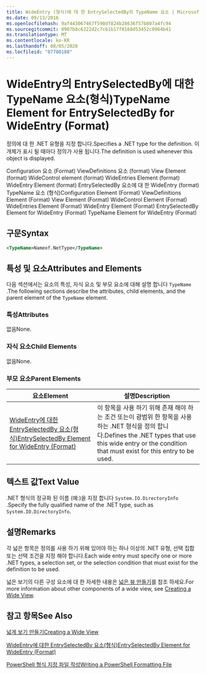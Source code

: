 ```yaml
---
title: WideEntry (형식)에 대 한 EntrySelectedBy의 TypeName 요소 | Microsoft Docs
ms.date: 09/13/2016
ms.openlocfilehash: 9af443067467f590df824b28636f57b807a4fc94
ms.sourcegitcommit: 0907b8c6322d2c7c61b17f8168d53452c8964b41
ms.translationtype: MT
ms.contentlocale: ko-KR
ms.lasthandoff: 08/05/2020
ms.locfileid: "87780188"
---
```

# <a name="typename-element-for-entryselectedby-for-wideentry-format"></a><span data-ttu-id="26a0d-102">WideEntry의 EntrySelectedBy에 대한 TypeName 요소(형식)</span><span class="sxs-lookup"><span data-stu-id="26a0d-102">TypeName Element for EntrySelectedBy for WideEntry (Format)</span></span>

<span data-ttu-id="26a0d-103">정의에 대 한 .NET 유형을 지정 합니다.</span><span class="sxs-lookup"><span data-stu-id="26a0d-103">Specifies a .NET type for the definition.</span></span> <span data-ttu-id="26a0d-104">이 개체가 표시 될 때마다 정의가 사용 됩니다.</span><span class="sxs-lookup"><span data-stu-id="26a0d-104">The definition is used whenever this object is displayed.</span></span>

<span data-ttu-id="26a0d-105">Configuration 요소 (Format) ViewDefinitions 요소 (format) View Element (format) WideControl element (format) WideEntries Element (format) WideEntry Element (format) EntrySelectedBy 요소에 대 한 WideEntry (format) TypeName 요소 (형식)</span><span class="sxs-lookup"><span data-stu-id="26a0d-105">Configuration Element (Format) ViewDefinitions Element (Format) View Element (Format) WideControl Element (Format) WideEntries Element (Format) WideEntry Element (Format) EntrySelectedBy Element for WideEntry (Format) TypeName Element for WideEntry (Format)</span></span>

## <a name="syntax"></a><span data-ttu-id="26a0d-106">구문</span><span class="sxs-lookup"><span data-stu-id="26a0d-106">Syntax</span></span>

```xml
<TypeName>Nameof.NetType</TypeName>
```

## <a name="attributes-and-elements"></a><span data-ttu-id="26a0d-107">특성 및 요소</span><span class="sxs-lookup"><span data-stu-id="26a0d-107">Attributes and Elements</span></span>

<span data-ttu-id="26a0d-108">다음 섹션에서는 요소의 특성, 자식 요소 및 부모 요소에 대해 설명 합니다 `TypeName` .</span><span class="sxs-lookup"><span data-stu-id="26a0d-108">The following sections describe the attributes, child elements, and the parent element of the `TypeName` element.</span></span>

### <a name="attributes"></a><span data-ttu-id="26a0d-109">특성</span><span class="sxs-lookup"><span data-stu-id="26a0d-109">Attributes</span></span>

<span data-ttu-id="26a0d-110">없음</span><span class="sxs-lookup"><span data-stu-id="26a0d-110">None.</span></span>

### <a name="child-elements"></a><span data-ttu-id="26a0d-111">자식 요소</span><span class="sxs-lookup"><span data-stu-id="26a0d-111">Child Elements</span></span>

<span data-ttu-id="26a0d-112">없음</span><span class="sxs-lookup"><span data-stu-id="26a0d-112">None.</span></span>

### <a name="parent-elements"></a><span data-ttu-id="26a0d-113">부모 요소</span><span class="sxs-lookup"><span data-stu-id="26a0d-113">Parent Elements</span></span>

|<span data-ttu-id="26a0d-114">요소</span><span class="sxs-lookup"><span data-stu-id="26a0d-114">Element</span></span>|<span data-ttu-id="26a0d-115">설명</span><span class="sxs-lookup"><span data-stu-id="26a0d-115">Description</span></span>|
|-------------|-----------------|
|[<span data-ttu-id="26a0d-116">WideEntry에 대한 EntrySelectedBy 요소(형식)</span><span class="sxs-lookup"><span data-stu-id="26a0d-116">EntrySelectedBy Element for WideEntry (Format)</span></span>](./entryselectedby-element-for-wideentry-format.md)|<span data-ttu-id="26a0d-117">이 항목을 사용 하기 위해 존재 해야 하는 조건 또는이 광범위 한 항목을 사용 하는 .NET 형식을 정의 합니다.</span><span class="sxs-lookup"><span data-stu-id="26a0d-117">Defines the .NET types that use this wide entry or the condition that must exist for this entry to be used.</span></span>|

## <a name="text-value"></a><span data-ttu-id="26a0d-118">텍스트 값</span><span class="sxs-lookup"><span data-stu-id="26a0d-118">Text Value</span></span>

<span data-ttu-id="26a0d-119">.NET 형식의 정규화 된 이름 (예:)을 지정 합니다 `System.IO.DirectoryInfo` .</span><span class="sxs-lookup"><span data-stu-id="26a0d-119">Specify the fully qualified name of the .NET type, such as `System.IO.DirectoryInfo`.</span></span>

## <a name="remarks"></a><span data-ttu-id="26a0d-120">설명</span><span class="sxs-lookup"><span data-stu-id="26a0d-120">Remarks</span></span>

<span data-ttu-id="26a0d-121">각 넓은 항목은 정의를 사용 하기 위해 있어야 하는 하나 이상의 .NET 유형, 선택 집합 또는 선택 조건을 지정 해야 합니다.</span><span class="sxs-lookup"><span data-stu-id="26a0d-121">Each wide entry must specify one or more .NET types, a selection set, or the selection condition that must exist for the definition to be used.</span></span>

<span data-ttu-id="26a0d-122">넓은 보기의 다른 구성 요소에 대 한 자세한 내용은 [넓은 뷰 만들기](./creating-a-wide-view.md)를 참조 하세요.</span><span class="sxs-lookup"><span data-stu-id="26a0d-122">For more information about other components of a wide view, see [Creating a Wide View](./creating-a-wide-view.md).</span></span>

## <a name="see-also"></a><span data-ttu-id="26a0d-123">참고 항목</span><span class="sxs-lookup"><span data-stu-id="26a0d-123">See Also</span></span>

[<span data-ttu-id="26a0d-124">넓게 보기 만들기</span><span class="sxs-lookup"><span data-stu-id="26a0d-124">Creating a Wide View</span></span>](./creating-a-wide-view.md)

[<span data-ttu-id="26a0d-125">WideEntry에 대한 EntrySelectedBy 요소(형식)</span><span class="sxs-lookup"><span data-stu-id="26a0d-125">EntrySelectedBy Element for WideEntry (Format)</span></span>](./entryselectedby-element-for-wideentry-format.md)

[<span data-ttu-id="26a0d-126">PowerShell 형식 지정 파일 작성</span><span class="sxs-lookup"><span data-stu-id="26a0d-126">Writing a PowerShell Formatting File</span></span>](./writing-a-powershell-formatting-file.md)
